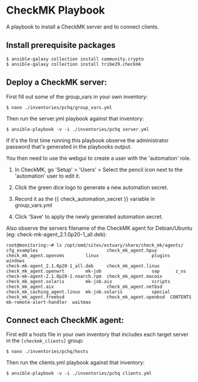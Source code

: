 
# CheckMK Playbook

A playbook to install a CheckMK server and to connect clients.


## Install prerequisite packages
```
$ ansible-galaxy collection install community.crypto
$ ansible-galaxy collection install tribe29.checkmk
```


## Deploy a CheckMK server:

First fill out some of the group_vars in your own inventory:

`$ nano ./inventories/pchq/group_vars.yml`

Then run the server.yml playbook against that inventory:

`$ ansible-playbook -v -i ./inventories/pchq server.yml`

If it's the first time running this playbook observe the administrator password that's generated in the playbooks output.

You then need to use the webgui to create a user with the 'automation' role.

1) In CheckMK, go 'Setup' > 'Users' > Select the pencil icon next to the 'automation' user to edit it.

2) Click the green dice logo to generate a new automation secret.

3) Record it as the {{ check_automation_secret }} variable in group_vars.yml

4) Click 'Save' to apply the newly generated automation secret.

Also observe the servers filename of the CheckMK agent for Debian/Ubuntu (eg: check-mk-agent_2.1.0p20-1_all.deb):
```
root@monitoring:~# ls /opt/omd/sites/estuary/share/check_mk/agents/
cfg_examples                          check_mk_agent.hpux     check_mk_agent.openvms        linux                    plugins  windows
check-mk-agent_2.1.0p20-1_all.deb     check_mk_agent.linux    check_mk_agent.openwrt        mk-job                   sap      z_os
check-mk-agent-2.1.0p20-1.noarch.rpm  check_mk_agent.macosx   check_mk_agent.solaris        mk-job.aix               scripts
check_mk_agent.aix                    check_mk_agent.netbsd   check_mk_caching_agent.linux  mk-job.solaris           special
check_mk_agent.freebsd                check_mk_agent.openbsd  CONTENTS                      mk-remote-alert-handler  waitmax
```


## Connect each CheckMK agent:

First edit a hosts file in your own inventory that includes each target server in the `[checkmk_clients]` group:

`$ nano ./inventories/pchq/hosts`

Then run the clients.yml playbook against that inventory:

`$ ansible-playbook -v -i ./inventories/pchq clients.yml`
